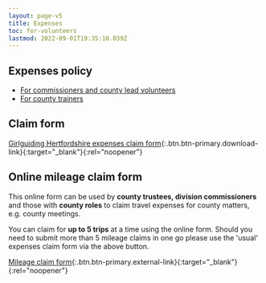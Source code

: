 ```yaml
---
layout: page-v5
title: Expenses
toc: for-volunteers
lastmod: 2022-09-01T19:35:10.039Z
---
```

## Expenses policy

- [For commissioners and county lead volunteers](/about-us/resources/expenses/commissioners/)
- [For county trainers](/about-us/resources/expenses/trainers/)

## Claim form

[Girlguiding Hertfordshire expenses claim form](/assets/docs/2025/2025-girlguiding-hertfordshire-expenses-claim-form.xlsx){:.btn.btn-primary.download-link}{:target="_blank"}{:rel="noopener"}

## Online mileage claim form

This online form can be used by **county trustees, division commissioners** and those with **county roles** to claim travel expenses for county matters, e.g. county meetings. 

You can claim for **up to 5 trips** at a time using the online form. Should you need to submit more than 5 mileage claims in one go please use the 'usual' expenses claim form via the above button.

[Mileage claim form](https://forms.office.com/Pages/ResponsePage.aspx?id=3yob_CzTykeMNWNnWM6OwZj-g9JL5lpMiAybQMCV5zxUMERGUkkxUFJLWFJGQkk5MzhHTzZSVjVSNi4u){:.btn.btn-primary.external-link}{:target="_blank"}{:rel="noopener"}
